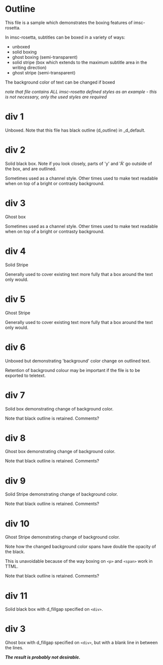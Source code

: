 
# Outline

This file is a sample which demonstrates the boxing features of imsc-rosetta.

In imsc-rosetta, subtitles can be boxed in a variety of ways:

- unboxed
- solid boxing
- ghost boxing (semi-transparent)
- solid stripe (box which extends to the maximum subtitle area in the writing direction)
- ghost stripe (semi-transparent)

The background color of text can be changed if boxed

*note that file contains ALL imsc-rosetta defined styles as an example - this is not necessary, only the used styles are required*

# div 1

Unboxed.  Note that this file has black outline (d_outline) in _d_default.

# div 2

Solid black box.  Note if you look closely, parts of 'y' and 'Á' go outside of the box, and are outlined.

Sometimes used as a channel style.  Other times used to make text readable when on top of a bright or contrasty background.

# div 3

Ghost box

Sometimes used as a channel style.  Other times used to make text readable when on top of a bright or contrasty background.

# div 4

Solid Stripe

Generally used to cover existing text more fully that a box around the text only would.

# div 5

Ghost Stripe

Generally used to cover existing text more fully that a box around the text only would.

# div 6

Unboxed but demonstrating 'background' color change on outlined text.

Retention of background colour may be important if the file is to be exported to teletext.

# div 7

Solid box demonstrating change of background color.

Note that black outline is retained.  Comments?

# div 8

Ghost box demonstrating change of background color.

Note that black outline is retained.  Comments?

# div 9

Solid Stripe demonstrating change of background color.

Note that black outline is retained.  Comments?

# div 10

Ghost Stripe demonstrating change of background color.

Note how the changed background color spans have double the opacity of the black.

This is unavoidable because of the way boxing on `<p>` and `<span>` work in TTML.

Note that black outline is retained.  Comments?

# div 11

Solid black box with d_fillgap specified on `<div>`.

# div 3

Ghost box with d_fillgap specified on `<div>`, but with a blank line in between the lines.

***The result is probably not desirable.***

